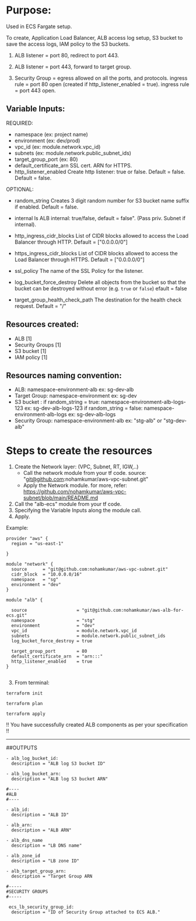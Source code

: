 # Purpose:
Used in ECS Fargate setup.

To create, Application Load Balancer, ALB access log setup, S3 bucket to save the access logs,
IAM policy to the S3 buckets. 

1. ALB listener = port 80, redirect to port 443.
2. ALB listener = port 443, forward to target group.

1. Security Group = egress allowed on all the ports, and protocols.
ingress rule = port 80 open (created if http_listener_enabled = true).
ingress rule = port 443 open.
                                                 

## Variable Inputs:

REQUIRED:

- namespace                     (ex: project name)
- environment                   (ex: dev/prod)
- vpc_id                        (ex: module.network.vpc_id)
- subnets                       (ex: module.network.public_subnet_ids)
- target_group_port             (ex: 80)
- default_certificate_arn       SSL cert. ARN for HTTPS.
- http_listener_enabled         Create http listener: true or false. Default = false.
                                Default = false.  

OPTIONAL:

- random_string                 Creates 3 digit random number for S3 bucket name suffix if enabled.
                                Default = false.
                                
- internal                      Is ALB internal: true/false, default = false".
                                (Pass priv. Subnet if internal).                   

- http_ingress_cidr_blocks      List of CIDR blocks allowed to access the Load Balancer through HTTP.
                                Default     = ["0.0.0.0/0"]

- https_ingress_cidr_blocks     List of CIDR blocks allowed to access the Load Balancer through HTTPS.
                                Default     = ["0.0.0.0/0"]

- ssl_policy                    The name of the SSL Policy for the listener.

- log_bucket_force_destroy      Delete all objects from the bucket so that the bucket can be
                                destroyed without error (e.g. `true` or `false`)
                                efault     = false

- target_group_health_check_path    The destination for the health check request.
                                    Default     = "/"


## Resources created:

- ALB                 [1]
- Security Groups     [1]
- S3 bucket           [1]                         
- IAM policy          [1]                                     

## Resources naming convention:

- ALB: namespace-environment-alb
    ex: sg-dev-alb
- Target Group: namespace-environment
    ex: sg-dev
- S3 bucket :
  if random_string    = true: namespace-environment-alb-logs-123
    ex: sg-dev-alb-logs-123
  if random_string    = false: namespace-environment-alb-logs
    ex: sg-dev-alb-logs
- Security Group: namespace-environment-alb
    ex: "stg-alb" or "stg-dev-alb"

# Steps to create the resources

1. Create the Network layer: (VPC, Subnet, RT, IGW,..)
    - Call the network module from your tf code.
        source: "git@github.com:nohamkumar/aws-vpc-subnet.git"
    - Apply the Network module.
    for more, refer: https://github.com/nohamkumar/aws-vpc-subnet/blob/main/README.md
2. Call the "alb-ecs" module from your tf code.
3. Specifying the Variable Inputs along the module call.
4. Apply.

Example:

```
provider "aws" {
  region = "us-east-1"

}

module "network" {
  source      = "git@github.com:nohamkumar/aws-vpc-subnet.git"
  cidr_block  = "10.0.0.0/16"
  namespace   = "sg"
  environment = "dev"
}

module "alb" {
  
  source                   = "git@github.com:nohamkumar/aws-alb-for-ecs.git"
  namespace                = "stg"
  environment              = "dev"
  vpc_id                   = module.network.vpc_id
  subnets                  = module.network.public_subnet_ids
  log_bucket_force_destroy = true

  target_group_port        = 80
  default_certificate_arn  = "arn:::"
  http_listener_enabled    = true
}


```

3. From terminal: 

```
terraform init
```
```
terraform plan
```
```
terraform apply
```

!! You have successfully created ALB components as per your specification !!

---


##OUTPUTS

```
- alb_log_bucket_id:
  description = "ALB log S3 bucket ID"

- alb_log_bucket_arn:
  description = "ALB log S3 bucket ARN"

#----
#ALB
#----

- alb_id:
  description = "ALB ID"

- alb_arn:
  description = "ALB ARN"

- alb_dns_name
  description = "LB DNS name"

- alb_zone_id
  description = "LB zone ID"

- alb_target_group_arn:
  description = "Target Group ARN

#-----
#SECURITY GROUPS
#-----

 ecs_lb_security_group_id:
  description = "ID of Security Group attached to ECS ALB."

```
